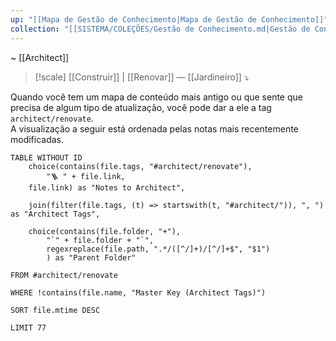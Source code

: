 ```yaml
---
up: "[[Mapa de Gestão de Conhecimento|Mapa de Gestão de Conhecimento]]"
collection: "[[SISTEMA/COLEÇÕES/Gestão de Conhecimento.md|Gestão de Conhecimento]]"
---
```

~ [[Architect]]  

> [!scale] [[Construir]] | [[Renovar]] — [[Jardineiro]] ⤵️

Quando você tem um mapa de conteúdo mais antigo ou que sente que precisa de algum tipo de atualização, você pode dar a ele a tag `architect/renovate`.  
A visualização a seguir está ordenada pelas notas mais recentemente modificadas.  


```dataview
TABLE WITHOUT ID
	choice(contains(file.tags, "#architect/renovate"),
		"🪜 " + file.link,
	file.link) as "Notes to Architect",
    
    join(filter(file.tags, (t) => startswith(t, "#architect/")), ", ") as "Architect Tags",
    
    choice(contains(file.folder, "+"),
	    "`" + file.folder + "`",
	    regexreplace(file.path, ".*/([^/]+)/[^/]+$", "$1")
		) as "Parent Folder"

FROM #architect/renovate 

WHERE !contains(file.name, "Master Key (Architect Tags)")

SORT file.mtime DESC

LIMIT 77
```

